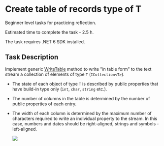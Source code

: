 # Create table of records type of T

Beginner level tasks for practicing reflection.

Estimated time to complete the task - 2.5 h.

The task requires .NET 6 SDK installed.

## Task Description

Implement generic [WriteTable](/TableOfRecords/TableOfRecordsCreator.cs#L25) method to write "in table form" to the text stream a collection of elements of type `T` (`ICollection<T>`). 
- The state of each object of type `T` is described by public properties that have build-in type only (`int`, `char`, `string` etc.).
- The number of columns in the table is determined by the number of public properties of each entry. 
- The width of each column is determined by the maximum number of characters required to write an individual property to the stream. In this case, numbers and dates should be right-aligned, strings and symbols - left-aligned.

    ![](/TableRecords.png)
